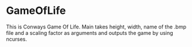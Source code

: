 # GameOfLife

This is Conways Game Of Life. Main takes height, width, name of the .bmp file and a scaling factor as arguments and outputs the game by using ncurses.
